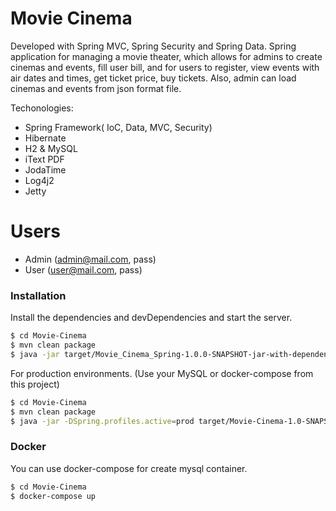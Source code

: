 # Movie Cinema

Developed with Spring MVC, Spring Security and Spring Data. Spring application for managing a movie theater, which allows for admins to create cinemas and events, fill user bill, and for users to register, view events with air dates and times, get ticket price, buy tickets. Also, admin can load cinemas and events from json format file.

Techonologies:
  - Spring Framework( IoC, Data, MVC, Security)
  - Hibernate
  - H2 & MySQL
  - iText PDF
  - JodaTime
  - Log4j2
  - Jetty

# Users

  - Admin (admin@mail.com, pass)
  - User (user@mail.com, pass)

### Installation
Install the dependencies and devDependencies and start the server.

```sh
$ cd Movie-Cinema
$ mvn clean package
$ java -jar target/Movie_Cinema_Spring-1.0.0-SNAPSHOT-jar-with-dependencies.jar

```

For production environments. (Use your MySQL or docker-compose from this project)

```sh
$ cd Movie-Cinema
$ mvn clean package
$ java -jar -DSpring.profiles.active=prod target/Movie-Cinema-1.0-SNAPSHOT-jar-with-dependencies.jar
```

### Docker
You can use docker-compose for create mysql container.

```sh
$ cd Movie-Cinema
$ docker-compose up
```